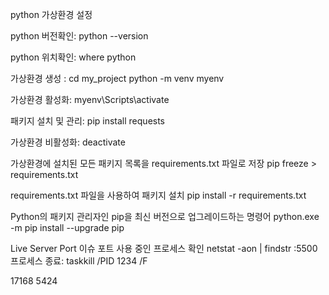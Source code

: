 python 가상환경 설정

python 버전확인:
python --version

python 위치확인:
where python

가상환경 생성 :
cd my_project
python -m venv myenv

가상환경 활성화:
myenv\Scripts\activate

패키지 설치 및 관리:
pip install requests

가상환경 비활성화:
deactivate

가상환경에 설치된 모든 패키지 목록을 requirements.txt 파일로 저장
pip freeze > requirements.txt

requirements.txt 파일을 사용하여 패키지 설치
pip install -r requirements.txt

Python의 패키지 관리자인 pip을 최신 버전으로 업그레이드하는 명령어
python.exe -m pip install --upgrade pip

Live Server Port 이슈
포트 사용 중인 프로세스 확인
netstat -aon | findstr :5500
프로세스 종료: taskkill /PID 1234 /F

17168
5424